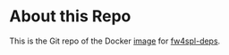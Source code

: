 # About this Repo

This is the Git repo of the Docker [image](https://hub.docker.com/r/greenjava/docker-fw4spl-deps/) for [fw4spl-deps](https://github.com/fw4spl-org/fw4spl-deps).
